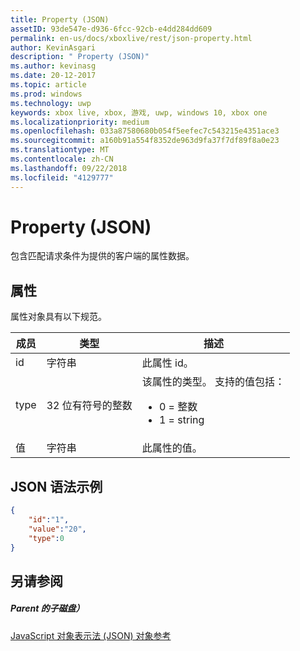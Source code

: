 ```yaml
---
title: Property (JSON)
assetID: 93de547e-d936-6fcc-92cb-e4dd284dd609
permalink: en-us/docs/xboxlive/rest/json-property.html
author: KevinAsgari
description: " Property (JSON)"
ms.author: kevinasg
ms.date: 20-12-2017
ms.topic: article
ms.prod: windows
ms.technology: uwp
keywords: xbox live, xbox, 游戏, uwp, windows 10, xbox one
ms.localizationpriority: medium
ms.openlocfilehash: 033a87580680b054f5eefec7c543215e4351ace3
ms.sourcegitcommit: a160b91a554f8352de963d9fa37f7df89f8a0e23
ms.translationtype: MT
ms.contentlocale: zh-CN
ms.lasthandoff: 09/22/2018
ms.locfileid: "4129777"
---
```

# <a name="property-json"></a>Property (JSON)
包含匹配请求条件为提供的客户端的属性数据。
<a id="ID4EN"></a>


## <a name="property"></a>属性

属性对象具有以下规范。

| 成员| 类型| 描述|
| --- | --- | --- |
| id| 字符串| 此属性 id。|
| type| 32 位有符号的整数 | 该属性的类型。 支持的值包括： <ul><li>0 = 整数</li><li>1 = string</li></ul>| 
| 值| 字符串| 此属性的值。|

<a id="ID4EGC"></a>


## <a name="sample-json-syntax"></a>JSON 语法示例


```json
{
    "id":"1",
    "value":"20",
    "type":0
}

```


<a id="ID4EPC"></a>


## <a name="see-also"></a>另请参阅

<a id="ID4ERC"></a>


##### <a name="parent"></a>Parent 的子磁盘）

[JavaScript 对象表示法 (JSON) 对象参考](atoc-xboxlivews-reference-json.md)
